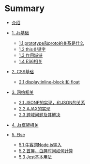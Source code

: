 # Summary

* [介绍](README.md)

* [1. Js基础]()
  * [1.1 prototype和proto的关系是什么](basic/prototype.md)
  * [1.2 this关键字](basic/this.md)
  * [1.3 作用域链](basic/scope-chain.md)  
  * [1.4 ES6相关](basic/es6.md)
* [2. CSS基础]()
  * [2.1 display:inline-block 和 float ](css/display-float.md)
* [3. 网络相关]()
  * [2.1 JSONP的实现，和JSON的关系](network/jsonp.md)
  * [2.2 AJAX的实现](network/ajax.md)
  * [2.3 跨域问题及其解决](network/cross-origin.md)
* [4. Js框架相关]()
* [5. Else]()
  * [5.1 牛客网Node.js输入](else/nowCoder.md)
  * [5.2 首屏，白屏时间如何计算](else/firstScreen.md)
  * [5.3 Jest基本用法](else/jestUsage.md)



